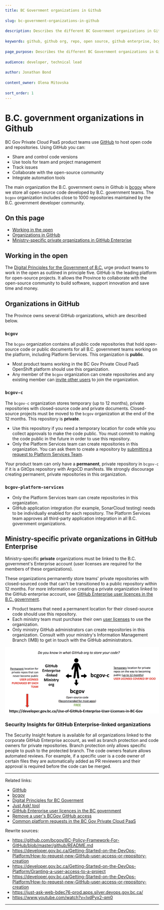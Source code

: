 ```yaml
---
title: BC Government organizations in Github

slug: bc-government-organizations-in-github

description: Describes the different BC Government organizations in GitHub.

keywords: github, github org, repo, open source, github enterprise, bcgov, github organization

page_purpose: Describes the different BC Government organizations in GitHub, what they're used for, and who can use them.

audience: developer, technical lead

author: Jonathan Bond

content_owner: Olena Mitovska

sort_order: 1
---
```


# B.C. government organizations in Github

BC Gov Private Cloud PaaS product teams use <a href="https://github.com" target="_blank">GitHub</a> to host open code and repositories. Using GitHub you can:
* Share and control code versions
* Use tools for team and project management
* Track issues
* Collaborate with the open-source community
* Integrate automation tools

The main organization the B.C. government owns in Github is [bcgov](https://github.com/bcgov) where we store all open-source code developed by B.C. government teams. The `bcgov` organization includes close to 1000 repositories maintained by the B.C. government developer community.

## On this page
- [Working in the open](#work-in-open)
- [Organizations in GitHub](#gov-orgs)
- [Ministry-specific private organizations in GitHub Enterprise](#ministry-private-orgs)

## Working in the open<a name="work-in-open"></a>

The [Digital Principles for the Government of B.C.](https://digital.gov.bc.ca/resources/digital-principles) urge product teams to work in the open as outlined in principle five. GitHub is the leading platform for open-source projects. It allows the Province to collaborate with the open-source community to build software, support innovation and save time and money.

## Organizations in GitHub<a name="gov-orgs"></a>

The Province owns several GitHub organizations, which are described below.

### `bcgov`

The `bcgov` organization contains all public code repositories that hold open-source code or public documents for all B.C. government teams working on the platform, including Platform Services. This organization is **public**.
* Most product teams working in the BC Gov Private Cloud PaaS OpenShift platform should use this organization.
* Any member of the `bcgov` organization can create repositories and any existing member can [invite other users](https://just-ask-web-bdec76-prod.apps.silver.devops.gov.bc.ca/) to join the organization.

### `bcgov-c`

The `bcgov-c` organization stores temporary (up to 12 months), private repositories with closed-source code and private documents. Closed-source projects must be moved to the `bcgov` organization at the end of the 12 months. This repository is **private**.

* Use this repository if you need a temporary location for code while you collect approvals to make the code public. You must commit to making the code public in the future in order to use this repository.
* Only the Platform Services team can create repositories in this organization. You can ask them to create a repository by [submitting a request to Platform Services Team](%WORDPRESS_BASE_URL%/support-and-community/devops-requests-in-the-bc-gov-private-cloud-paas/#request-a-new-github-user-access-for-bcgovc-private-org-or-to-create-a-private-repository/).

Your product team can only have a **permanent**, private repository in `bcgov-c` if it is a GitOps repository with ArgoCD manifests. We strongly discourage creating permanent, private repositories in this organization.

### `bcgov-platform-services`

* Only the Platform Services team can create repositories in this organization.
* GitHub application integration (for example, SonarCloud testing) needs to be individually enabled for each repository. The Platform Services team approves all third-party application integration in all B.C. government organizations.

## Ministry-specific private organizations in GitHub Enterprise<a name="ministry-private-orgs"></a>

Ministry-specific **private** organizations must be linked to the B.C. government's Enterprise account (user licenses are required for the members of these organizations).

These organizations permanently store teams' private repositories with closed-sourced code that can't be transitioned to a public repository within 12 months. For more information on creating a private organization linked to the GitHub enterprise account, see [GitHub Enterprise user licences in the B.C. government](/github-enterprise-user-licenses-bc-government/).
* Product teams that need a permanent location for their closed-source code should use this repository.
* Each ministry team must purchase their own [user licenses](/github-enterprise-user-licenses-bc-government/) to use the organization.
* Only ministry GitHub administrators can create repositories in this organization. Consult with your ministry's Information Management Branch (IMB) to get in touch with the GitHub administrators.

![Diagram of the BC Goverment GitHub organizations](../../images/github-organization-chart.png)

### Security Insights for GitHub Enterprise-linked organizations

The Security Insight feature is available for all organizations linked to the corporate GitHub Enterprise account, as well as branch protection and code owners for private repositories. Branch protection only allows specific people to push to the protected branch. The code owners feature allows automated reviews. For example, if a specific user is a code owner of certain files they are automatically added as PR reviewers and their approval is required before the code can be merged.

---
Related links:
* [GitHub](https://github.com)
* [bcgov](https://github.com/bcgov)
* [Digital Principles for BC Goverment](https://digital.gov.bc.ca/resources/digital-principles)
* [Just Ask! tool](https://just-ask-web-bdec76-prod.apps.silver.devops.gov.bc.ca/)
* [GitHub Enterprise user licences in the BC government](/github-enterprise-user-licenses-bc-government/)
* [Remove a user's BCGov GitHub access](/remove-user-bcgov-github-access/)
* [Common platform requests in the BC Gov Private Cloud PaaS](%WORDPRESS_BASE_URL%/support-and-community/devops-requests-in-the-bc-gov-private-cloud-paas/)

Rewrite sources:
* https://github.com/bcgov/BC-Policy-Framework-For-GitHub/blob/master/github/README.md
* https://developer.gov.bc.ca/Getting-Started-on-the-DevOps-Platform/How-to-request-new-GitHub-user-access-or-repository-creation
* https://developer.gov.bc.ca/Getting-Started-on-the-DevOps-Platform/Granting-a-user-access-to-a-project
* https://developer.gov.bc.ca/Getting-Started-on-the-DevOps-Platform/How-to-request-new-GitHub-user-access-or-repository-creation
* https://just-ask-web-bdec76-prod.apps.silver.devops.gov.bc.ca/
* https://www.youtube.com/watch?v=IvdPyx2-qm0
---
